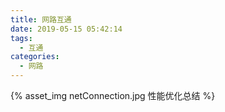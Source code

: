 ```yaml
---
title: 网路互通
date: 2019-05-15 05:42:14
tags: 
  - 互通
categories: 
  - 网路  
---
```



{% asset_img netConnection.jpg 性能优化总结 %}
